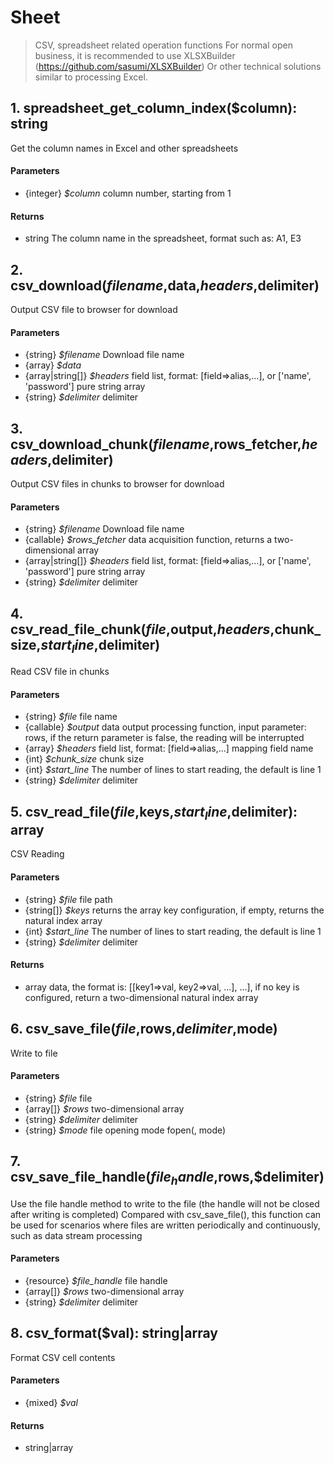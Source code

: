 # Sheet
 > CSV, spreadsheet related operation functions
 > For normal open business, it is recommended to use XLSXBuilder (https://github.com/sasumi/XLSXBuilder)
 > Or other technical solutions similar to processing Excel.

## 1. spreadsheet_get_column_index($column): string
Get the column names in Excel and other spreadsheets
#### Parameters
 - {integer} *$column* column number, starting from 1

#### Returns
 - string The column name in the spreadsheet, format such as: A1, E3

## 2. csv_download($filename,$data,$headers,$delimiter)
Output CSV file to browser for download
#### Parameters
 - {string} *$filename* Download file name
 - {array} *$data* 
 - {array|string[]} *$headers* field list, format: [field=>alias,...], or ['name', 'password'] pure string array
 - {string} *$delimiter* delimiter
## 3. csv_download_chunk($filename,$rows_fetcher,$headers,$delimiter)
Output CSV files in chunks to browser for download
#### Parameters
 - {string} *$filename* Download file name
 - {callable} *$rows_fetcher* data acquisition function, returns a two-dimensional array
 - {array|string[]} *$headers* field list, format: [field=>alias,...], or ['name', 'password'] pure string array
 - {string} *$delimiter* delimiter
## 4. csv_read_file_chunk($file,$output,$headers,$chunk_size,$start_line,$delimiter)
Read CSV file in chunks
#### Parameters
 - {string} *$file* file name
 - {callable} *$output* data output processing function, input parameter: rows, if the return parameter is false, the reading will be interrupted
 - {array} *$headers* field list, format: [field=>alias,...] mapping field name
 - {int} *$chunk_size* chunk size
 - {int} *$start_line* The number of lines to start reading, the default is line 1
 - {string} *$delimiter* delimiter
## 5. csv_read_file($file,$keys,$start_line,$delimiter): array
CSV Reading
#### Parameters
 - {string} *$file* file path
 - {string[]} *$keys* returns the array key configuration, if empty, returns the natural index array
 - {int} *$start_line* The number of lines to start reading, the default is line 1
 - {string} *$delimiter* delimiter

#### Returns
 - array data, the format is: [[key1=>val, key2=>val, ...], ...], if no key is configured, return a two-dimensional natural index array

## 6. csv_save_file($file,$rows,$delimiter,$mode)
Write to file
#### Parameters
 - {string} *$file* file
 - {array[]} *$rows* two-dimensional array
 - {string} *$delimiter* delimiter
 - {string} *$mode* file opening mode fopen(, mode)
## 7. csv_save_file_handle($file_handle,$rows,$delimiter)
Use the file handle method to write to the file (the handle will not be closed after writing is completed)
Compared with csv_save_file(), this function can be used for scenarios where files are written periodically and continuously, such as data stream processing
#### Parameters
 - {resource} *$file_handle* file handle
 - {array[]} *$rows* two-dimensional array
 - {string} *$delimiter* delimiter
## 8. csv_format($val): string|array
Format CSV cell contents
#### Parameters
 - {mixed} *$val* 

#### Returns
 - string|array 



